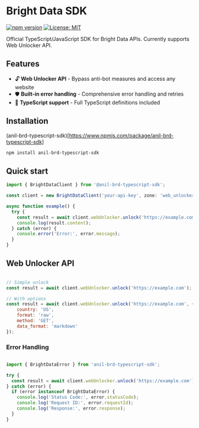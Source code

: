 # Bright Data SDK

[![npm version](https://badge.fury.io/js/%40brightdata%2Fsdk.svg)](https://badge.fury.io/js/%40brightdata%2Fsdk)
[![License: MIT](https://img.shields.io/badge/License-MIT-yellow.svg)](https://opensource.org/licenses/MIT)

Official TypeScript/JavaScript SDK for Bright Data APIs. Currently supports Web Unlocker API.

## Features

- 🔓 **Web Unlocker API** - Bypass anti-bot measures and access any website
- 🛡️ **Built-in error handling** - Comprehensive error handling and retries
- 📝 **TypeScript support** - Full TypeScript definitions included

## Installation

(anil-brd-typescript-sdk)[https://www.npmjs.com/package/anil-brd-typescript-sdk]

```bash
npm install anil-brd-typescript-sdk
```

## Quick start
```Javascript 
import { BrightDataClient } from '@anil-brd-typescript-sdk';

const client = new BrightDataClient('your-api-key', zone: 'web_unlocker1');

async function example() {
  try {
    const result = await client.webUnlocker.unlock('https://example.com');
    console.log(result.content);
  } catch (error) {
    console.error('Error:', error.message);
  }
}
```

## Web Unlocker API 

```Javascript 

// Simple unlock
const result = await client.webUnlocker.unlock('https://example.com');

// With options
const result = await client.webUnlocker.unlock('https://example.com', {
    country: 'US',
    format: 'raw',
    method: 'GET',
    data_format: 'markdown'
});
```

### Error Handling
```Javascript 

import { BrightDataError } from 'anil-brd-typescript-sdk';

try {
  const result = await client.webUnlocker.unlock('https://example.com');
} catch (error) {
  if (error instanceof BrightDataError) {
    console.log('Status Code:', error.statusCode);
    console.log('Request ID:', error.requestId);
    console.log('Response:', error.response);
  }
}
```
